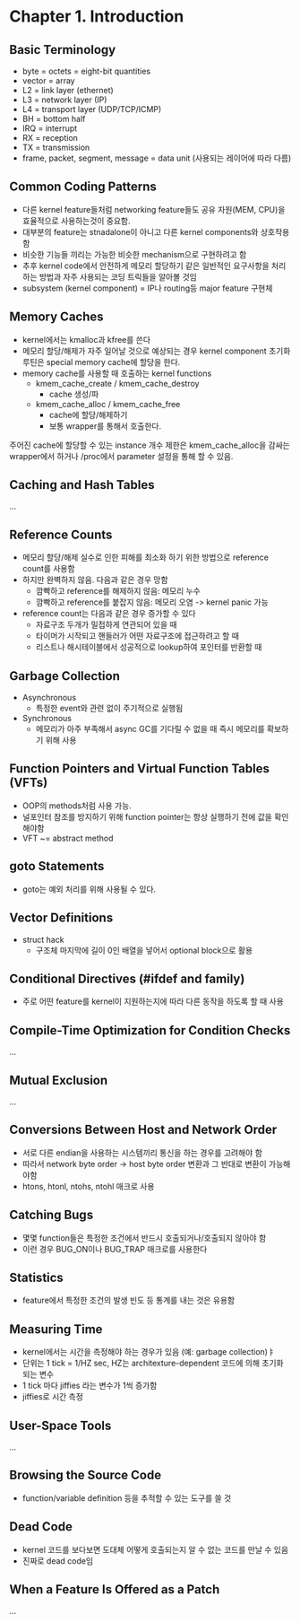 # Chapter 1. Introduction

## Basic Terminology
* byte = octets = eight-bit quantities
* vector = array
* L2 = link layer (ethernet)
* L3 = network layer (IP)
* L4 = transport layer (UDP/TCP/ICMP)
* BH = bottom half
* IRQ = interrupt
* RX = reception
* TX = transmission
* frame, packet, segment, message = data unit (사용되는 레이어에 따라 다름)

## Common Coding Patterns
* 다른 kernel feature들처럼 networking feature들도 공유 자원(MEM, CPU)을 효율적으로 사용하는것이 중요함.
* 대부분의 feature는 stnadalone이 아니고 다른 kernel components와 상호작용함
* 비슷한 기능들 끼리는 가능한 비슷한 mechanism으로 구현하려고 함
* 추후 kernel code에서 안전하게 메모리 할당하기 같은 일반적인 요구사항을 처리하는 방법과 자주 사용되는 코딩 트릭들을 알아볼 것임
* subsystem (kernel component) = IP나 routing등 major feature 구현체

## Memory Caches
* kernel에서는 kmalloc과 kfree를 쓴다
* 메모리 할당/해제가 자주 일어날 것으로 예상되는 경우 kernel component 초기화 루틴은 special memory cache에 할당을 한다.
* memory cache를 사용할 때 호출하는 kernel functions
    * kmem_cache_create / kmem_cache_destroy
        * cache 생성/파
    * kmem_cache_alloc / kmem_cache_free
        * cache에 할당/해제하기
        * 보통 wrapper를 통해서 호출한다.

주어진 cache에 할당할 수 있는 instance 개수 제한은 kmem_cache_alloc을 감싸는 wrapper에서 하거나 /proc에서 parameter 설정을 통해 할 수 있음.

## Caching and Hash Tables
...

## Reference Counts
* 메모리 할당/해제 실수로 인한 피해를 최소화 하기 위한 방법으로 reference count를 사용함
* 하지만 완벽하지 않음. 다음과 같은 경우 망함
    * 깜빡하고 reference를 해제하지 않음: 메모리 누수
    * 깜빡하고 reference를 붙잡지 않음: 메모리 오염 -> kernel panic 가능
* reference count는 다음과 같은 경우 증가할 수 있다
    * 자료구조 두개가 밀접하게 연관되어 있을 때
    * 타이머가 시작되고 핸들러가 어떤 자료구조에 접근하려고 할 때
    * 리스트나 해시테이블에서 성공적으로 lookup하여 포인터를 반환할 때

## Garbage Collection
* Asynchronous
    * 특정한 event와 관련 없이 주기적으로 실행됨
* Synchronous
    * 메모리가 아주 부족해서 async GC를 기다릴 수 없을 때 즉시 메모리를 확보하기 위해 사용

## Function Pointers and Virtual Function Tables (VFTs)
* OOP의 methods처럼 사용 가능.
* 널포인터 참조를 방지하기 위해 function pointer는 항상 실행하기 전에 값을 확인해야함
* VFT ~= abstract method

## goto Statements
* goto는 예외 처리를 위해 사용될 수 있다.

## Vector Definitions
* struct hack
    * 구조체 마지막에 길이 0인 배열을 넣어서 optional block으로 활용

## Conditional Directives (#ifdef and family)
* 주로 어떤 feature를 kernel이 지원하는지에 따라 다른 동작을 하도록 할 때 사용


## Compile-Time Optimization for Condition Checks
...

## Mutual Exclusion
...

## Conversions Between Host and Network Order
* 서로 다른 endian을 사용하는 시스템끼리 통신을 하는 경우를 고려해야 함
* 따라서 network byte order -> host byte order 변환과 그 반대로 변환이 가능해야함
* htons, htonl, ntohs, ntohl 매크로 사용

## Catching Bugs
* 몇몇 function들은 특정한 조건에서 반드시 호출되거나/호출되지 않아야 함
* 이런 경우 BUG_ON이나 BUG_TRAP 매크로를 사용한다

## Statistics
* feature에서 특정한 조건의 발생 빈도 등 통계를 내는 것은 유용함

## Measuring Time
* kernel에서는 시간을 측정해야 하는 경우가 있음 (예: garbage collection)ㅑ
* 단위는 1 tick = 1/HZ sec, HZ는 architexture-dependent 코드에 의해 초기화 되는 변수
* 1 tick 마다 jiffies 라는 변수가 1씩 증가함
* jiffies로 시간 측정

## User-Space Tools
...

## Browsing the Source Code
* function/variable definition 등을 추적할 수 있는 도구를 쓸 것

## Dead Code
* kernel 코드를 보다보면 도대체 어떻게 호출되는지 알 수 없는 코드를 만날 수 있음
* 진짜로 dead code임

## When a Feature Is Offered as a Patch
...

